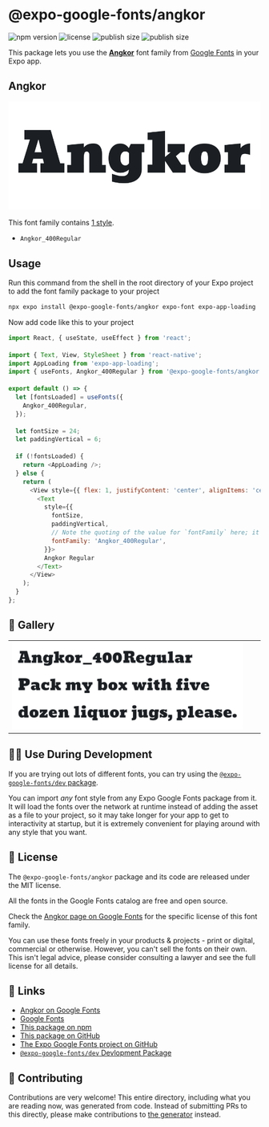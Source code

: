 # @expo-google-fonts/angkor

![npm version](https://flat.badgen.net/npm/v/@expo-google-fonts/angkor)
![license](https://flat.badgen.net/github/license/expo/google-fonts)
![publish size](https://flat.badgen.net/packagephobia/install/@expo-google-fonts/angkor)
![publish size](https://flat.badgen.net/packagephobia/publish/@expo-google-fonts/angkor)

This package lets you use the [**Angkor**](https://fonts.google.com/specimen/Angkor) font family from [Google Fonts](https://fonts.google.com/) in your Expo app.

## Angkor

![Angkor](./font-family.png)

This font family contains [1 style](#-gallery).

- `Angkor_400Regular`

## Usage

Run this command from the shell in the root directory of your Expo project to add the font family package to your project
```sh
npx expo install @expo-google-fonts/angkor expo-font expo-app-loading
```

Now add code like this to your project
```js
import React, { useState, useEffect } from 'react';

import { Text, View, StyleSheet } from 'react-native';
import AppLoading from 'expo-app-loading';
import { useFonts, Angkor_400Regular } from '@expo-google-fonts/angkor';

export default () => {
  let [fontsLoaded] = useFonts({
    Angkor_400Regular,
  });

  let fontSize = 24;
  let paddingVertical = 6;

  if (!fontsLoaded) {
    return <AppLoading />;
  } else {
    return (
      <View style={{ flex: 1, justifyContent: 'center', alignItems: 'center' }}>
        <Text
          style={{
            fontSize,
            paddingVertical,
            // Note the quoting of the value for `fontFamily` here; it expects a string!
            fontFamily: 'Angkor_400Regular',
          }}>
          Angkor Regular
        </Text>
      </View>
    );
  }
};

```

## 🔡 Gallery


||||
|-|-|-|
|![Angkor_400Regular](./Angkor_400Regular.ttf.png)||||


## 👩‍💻 Use During Development

If you are trying out lots of different fonts, you can try using the [`@expo-google-fonts/dev` package](https://github.com/expo/google-fonts/tree/master/font-packages/dev#readme).

You can import *any* font style from any Expo Google Fonts package from it. It will load the fonts
over the network at runtime instead of adding the asset as a file to your project, so it may take longer
for your app to get to interactivity at startup, but it is extremely convenient
for playing around with any style that you want.

## 📖 License

The `@expo-google-fonts/angkor` package and its code are released under the MIT license.

All the fonts in the Google Fonts catalog are free and open source.

Check the [Angkor page on Google Fonts](https://fonts.google.com/specimen/Angkor) for the specific license of this font family.

You can use these fonts freely in your products & projects - print or digital, commercial or otherwise. However, you can't sell the fonts on their own. This isn't legal advice, please consider consulting a lawyer and see the full license for all details.

## 🔗 Links

- [Angkor on Google Fonts](https://fonts.google.com/specimen/Angkor)
- [Google Fonts](https://fonts.google.com/)
- [This package on npm](https://www.npmjs.com/package/@expo-google-fonts/angkor)
- [This package on GitHub](https://github.com/expo/google-fonts/tree/master/font-packages/angkor)
- [The Expo Google Fonts project on GitHub](https://github.com/expo/google-fonts)
- [`@expo-google-fonts/dev` Devlopment Package](https://github.com/expo/google-fonts/tree/master/font-packages/dev)

## 🤝 Contributing

Contributions are very welcome! This entire directory, including what you are reading now, was generated from code. Instead of submitting PRs to this directly, please make contributions to [the generator](https://github.com/expo/google-fonts/tree/master/packages/generator) instead.
